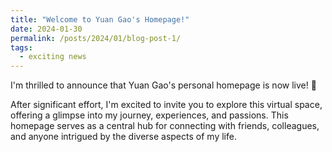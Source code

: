 ```yaml
---
title: "Welcome to Yuan Gao's Homepage!"
date: 2024-01-30
permalink: /posts/2024/01/blog-post-1/
tags:
  - exciting news
---
```


I'm thrilled to announce that Yuan Gao's personal homepage is now live! 🎉

After significant effort, I'm excited to invite you to explore this virtual space, offering a glimpse into my journey, experiences, and passions. This homepage serves as a central hub for connecting with friends, colleagues, and anyone intrigued by the diverse aspects of my life.
